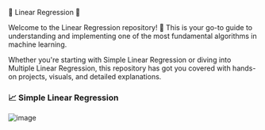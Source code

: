 🌟 Linear Regression 🚀

Welcome to the Linear Regression repository! 🎉 This is your go-to guide to understanding and implementing one of the most fundamental algorithms in machine learning.

Whether you're starting with Simple Linear Regression or diving into Multiple Linear Regression, this repository has got you covered with hands-on projects, visuals, and detailed explanations.

### 📈 Simple Linear Regression
![image](https://github.com/user-attachments/assets/4475a5d8-28d4-42c3-be9d-369e0606d249)

